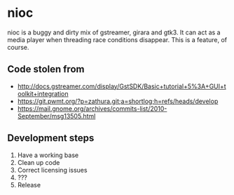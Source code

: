 nioc
====

nioc is a buggy and dirty mix of gstreamer, girara and gtk3. It can act
as a media player when threading race conditions disappear. This is a
feature, of course.

Code stolen from
----------------

  - http://docs.gstreamer.com/display/GstSDK/Basic+tutorial+5%3A+GUI+toolkit+integration
  - https://git.pwmt.org/?p=zathura.git;a=shortlog;h=refs/heads/develop
  - https://mail.gnome.org/archives/commits-list/2010-September/msg13505.html

Development steps
-----------------

1. Have a working base
2. Clean up code
3. Correct licensing issues
4. ???
5. Release

